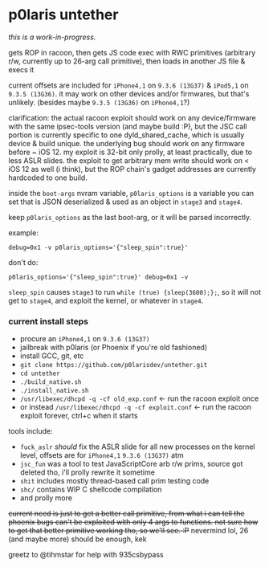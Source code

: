 # p0laris untether
*this is a work-in-progress.*

gets ROP in racoon, then gets JS code exec with RWC primitives (arbitrary r/w,
currently up to 26-arg call primitive), then loads in another JS file & execs
it

current offsets are included for `iPhone4,1` on `9.3.6 (13G37)` & `iPod5,1` on
`9.3.5 (13G36)`. it may work on other devices and/or firmwares, but that's
unlikely. (besides maybe `9.3.5 (13G36)` on `iPhone4,1`?)

clarification: the actual racoon exploit should work on any device/firmware with
the same ipsec-tools version (and maybe build :P), but the JSC call portion is
currently specific to one dyld_shared_cache, which is usually device & build
unique. the underlying bug should work on any firmware before ~ iOS 12. my
exploit is 32-bit only prolly, at least practically, due to less ASLR slides.
the exploit to get arbitrary mem write should work on < iOS 12 as well (i
think), but the ROP chain's gadget addresses are currently hardcoded to one
build.

inside the `boot-args` nvram variable, `p0laris_options` is a variable you can
set that is JSON deserialized & used as an object in `stage3` and `stage4`.

keep `p0laris_options` as the last boot-arg, or it will be parsed incorrectly.

example:

`debug=0x1 -v p0laris_options='{"sleep_spin":true}'`

don't do:

`p0laris_options='{"sleep_spin":true}' debug=0x1 -v`

`sleep_spin` causes `stage3` to run `while (true) {sleep(3600);};`, so it will
not get to `stage4`, and exploit the kernel, or whatever in `stage4`.

### current install steps
- procure an `iPhone4,1` on `9.3.6 (13G37)`
- jailbreak with p0laris (or Phoenix if you're old fashioned)
- install GCC, git, etc
- `git clone https://github.com/p0larisdev/untether.git`
- `cd untether`
- `./build_native.sh`
- `./install_native.sh`
- `/usr/libexec/dhcpd -q -cf old_exp.conf` <- run the racoon exploit once
- or instead `/usr/libexec/dhcpd -q -cf exploit.conf` <- run the racoon exploit
forever, ctrl+c  when it starts

tools include:
- `fuck_aslr` *should* fix the ASLR slide for all new processes on the kernel
  level, offsets are for `iPhone4,1` `9.3.6 (13G37)` atm
- `jsc_fun` was a tool to test JavaScriptCore arb r/w prims, source got deleted
  tho, i'll prolly rewrite it sometime
- `shit` includes mostly thread-based call prim testing code
- `shc/` contains WIP C shellcode compilation
- and prolly more

~~current need is just to get a better call primitive, from what i can tell the
phoenix bugs can't be exploited with only 4 args to functions. not sure how to
get that better primitive working tho, so we'll see. :P~~ nevermind lol, 26 (and
maybe more) should be enough, kek

greetz to @tihmstar for help with 935csbypass
